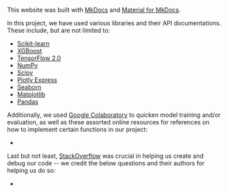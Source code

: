 
This website was built with [MkDocs](https://www.mkdocs.org) and [Material for MkDocs](https://squidfunk.github.io/mkdocs-material/). 

In this project, we have used various libraries and their API documentations. These include, but are not limited to:

* [Scikit-learn](https://scikit-learn.org/stable/modules/classes.html)
* [XGBoost](https://xgboost.readthedocs.io/en/stable/)
* [TensorFlow 2.0](https://www.tensorflow.org/api_docs/)
* [NumPy](https://numpy.org/doc/stable/)
* [Scipy](https://docs.scipy.org/doc/scipy/)
* [Plotly Express](https://plotly.com/python/plotly-express/)
* [Seaborn](https://seaborn.pydata.org/api.html)
* [Matplotlib](https://matplotlib.org/stable/index.html)
* [Pandas](https://pandas.pydata.org/docs/)

Additionally, we used [Google Colaboratory](https://colab.research.google.com/) to quicken model training and/or evaluation, as well as these assorted online resources for references on how to implement certain functions in our project:

* 

Last but not least, [StackOverflow](https://stackoverflow.com/) was crucial in helping us create and debug our code -- we credit the below questions and their authors for helping us do so:

* 
